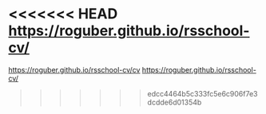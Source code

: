 <<<<<<< HEAD
https://roguber.github.io/rsschool-cv/
=======
https://roguber.github.io/rsschool-cv/cv
https://roguber.github.io/rsschool-cv/
>>>>>>> edcc4464b5c333fc5e6c906f7e3dcdde6d01354b
